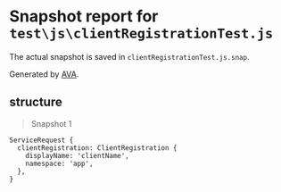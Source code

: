 # Snapshot report for `test\js\clientRegistrationTest.js`

The actual snapshot is saved in `clientRegistrationTest.js.snap`.

Generated by [AVA](https://ava.li).

## structure

> Snapshot 1

    ServiceRequest {
      clientRegistration: ClientRegistration {
        displayName: 'clientName',
        namespace: 'app',
      },
    }
